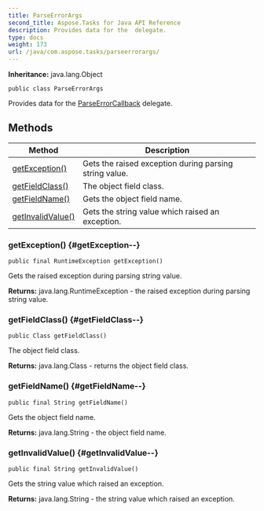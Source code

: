 ```yaml
---
title: ParseErrorArgs
second_title: Aspose.Tasks for Java API Reference
description: Provides data for the  delegate.
type: docs
weight: 173
url: /java/com.aspose.tasks/parseerrorargs/
---
```


**Inheritance:**
java.lang.Object
```
public class ParseErrorArgs
```

Provides data for the [ParseErrorCallback](../../com.aspose.tasks/parseerrorcallback) delegate.
## Methods

| Method | Description |
| --- | --- |
| [getException()](#getException--) | Gets the raised exception during parsing string value. |
| [getFieldClass()](#getFieldClass--) | The object field class. |
| [getFieldName()](#getFieldName--) | Gets the object field name. |
| [getInvalidValue()](#getInvalidValue--) | Gets the string value which raised an exception. |
### getException() {#getException--}
```
public final RuntimeException getException()
```


Gets the raised exception during parsing string value.

**Returns:**
java.lang.RuntimeException - the raised exception during parsing string value.
### getFieldClass() {#getFieldClass--}
```
public Class getFieldClass()
```


The object field class.

**Returns:**
java.lang.Class - returns the object field class.
### getFieldName() {#getFieldName--}
```
public final String getFieldName()
```


Gets the object field name.

**Returns:**
java.lang.String - the object field name.
### getInvalidValue() {#getInvalidValue--}
```
public final String getInvalidValue()
```


Gets the string value which raised an exception.

**Returns:**
java.lang.String - the string value which raised an exception.
